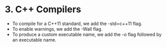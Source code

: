 # 3. C++ Compilers

- To compile for a C++11 standard, we add the -std=c++11 flag.
- To enable warnings, we add the -Wall flag.
- To produce a custom executable name, we add the -o flag followed by an executable name.
